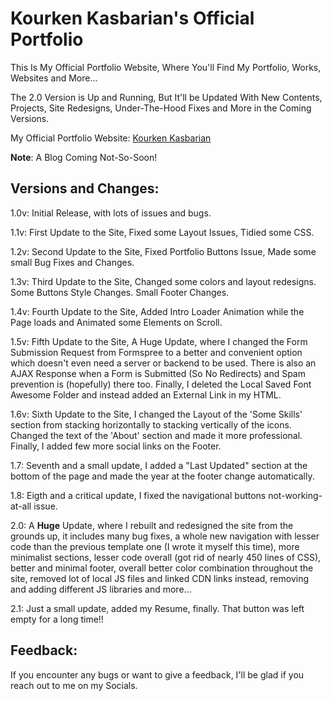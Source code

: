 # Kourken Kasbarian's Official Portfolio

This Is My Official Portfolio Website, Where You'll Find My Portfolio, Works, Websites and More...

The 2.0 Version is Up and Running, But It'll be Updated With New Contents, Projects, Site Redesigns, Under-The-Hood Fixes and More in the Coming Versions.

My Official Portfolio Website: [Kourken Kasbarian](https://kkasbarian.github.io/)

**Note**: A Blog Coming Not-So-Soon!

## Versions and Changes:

1.0v: Initial Release, with lots of issues and bugs.

1.1v: First Update to the Site, Fixed some Layout Issues, Tidied some CSS.

1.2v: Second Update to the Site, Fixed Portfolio Buttons Issue, Made some small Bug Fixes and Changes.

1.3v: Third Update to the Site, Changed some colors and layout redesigns. Some Buttons Style Changes. Small Footer Changes.

1.4v: Fourth Update to the Site, Added Intro Loader Animation while the Page loads and Animated some Elements on Scroll.

1.5v: Fifth Update to the Site, A Huge Update, where I changed the Form Submission Request from Formspree to a better and convenient option which doesn't even need a server or backend to be used. There is also an AJAX Response when a Form is Submitted (So No Redirects) and Spam prevention is (hopefully) there too. Finally, I deleted the Local Saved Font Awesome Folder and instead added an External Link in my HTML.

1.6v: Sixth Update to the Site, I changed the Layout of the 'Some Skills' section from stacking horizontally to stacking vertically of the icons. Changed the text of the 'About' section and made it more professional. Finally, I added few more social links on the Footer.

1.7: Seventh and a small update, I added a "Last Updated" section at the bottom of the page and made the year at the footer change automatically.

1.8: Eigth and a critical update, I fixed the navigational buttons not-working-at-all issue.


2.0: A **Huge** Update, where I rebuilt and redesigned the site from the grounds up, it includes many bug fixes, a whole new navigation with lesser code than the previous template one (I wrote it myself this time), more minimalist sections, lesser code overall (got rid of nearly 450 lines of CSS), better and minimal footer, overall better color combination throughout the site, removed lot of local JS files and linked CDN links instead, removing and adding different JS libraries and more...

2.1: Just a small update, added my Resume, finally. That button was left empty for a long time!!

## Feedback:

If you encounter any bugs or want to give a feedback, I'll be glad if you reach out to me on my Socials.

